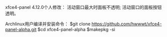 
xfce4-panel 4.12.0个人修改：
活动窗口最大时面板不透明;
活动窗口的面板按钮透明。

Archlinux用户编译并安装命令：
$git clone https://github.com/hwwwt/xfce4-panel-alpha.git
$cd xfce4-panel-alpha
$makepkg -si
